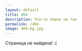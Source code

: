```yaml
---
layout: default
title: 404
description: Что-то пошло не так
permalink: /404
image: 404-bg.jpg
---
```

Страница не найдена! :(

